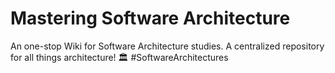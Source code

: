 # Mastering Software Architecture

An one-stop Wiki for Software Architecture studies. A centralized repository for all things architecture! 🏛️ #SoftwareArchitectures
